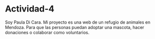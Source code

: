 # Actividad-4
Soy Paula Di Cara. Mi proyecto es una web de un refugio de animales en Mendoza. Para que las personas puedan adoptar una mascota, hacer donaciones o colaborar como voluntarios. 
